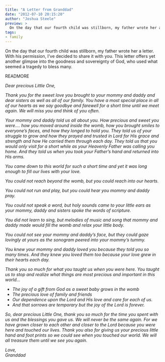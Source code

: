 ```yaml
---
title: "A Letter from Granddad"
date: "2012-07-10 20:15:20"
author: "Joshua Steele"
preview: >
  On the day that our fourth child was stillborn, my father wrote her a letter. With his permission, I've decided to share it with you.
tags:
- family
---
```


On the day that our fourth child was stillborn, my father wrote her a letter. With his permission, I've decided to share it with you. This letter offers yet another glimpse into the goodness and sovereignty of God, who used what seemed a tragedy to bless many.

READMORE

*Dear precious Little One,*

*Thank you for the sweet love you brought to your mommy and daddy and dear sisters as well as all of our family. You have a most special place in all of our hearts as we say goodbye and farewell for a short time until we meet again. We will miss you and think of you often.*

*Your mommy and daddy told us all about you. How precious and sweet you were…. how you moved around inside the womb, how you brought smiles to everyone’s faces, and how they longed to hold you. They told us of your struggle to grow and how they prayed and trusted in Lord for His grace and strength and how He carried them through each day. They told us that you would only visit for a short while as your Heavenly Father was calling you home. And they told us when you took your Father’s hand and returned into His arms.*

*You came down to this world for such a short time and yet it was long enough to fill our lives with your love.*

*You could not reach beyond the womb, but you could reach into our hearts.*

*You could not run and play, but you could hear you mommy and daddy pray.*

*You could not speak a word, but holy sounds came to your little ears as your mommy, daddy and sisters spoke the words of scripture.*

*You did not learn to sing, but melodies of music and song that mommy and daddy made would fill the womb and relax your little body.*

*You could not see your mommy and daddy’s face, but they could gaze lovingly at yours as the sonogram peered into your mommy’s tummy.*

*You knew your mommy and daddy loved you because they told you so many times. And they knew you loved them too because your love grew in their hearts each day.*

*Thank you so much for what you taught us when you were here. You taught us to stop and realize what things are most precious and important in this world...*

* *The joy of a gift from God as a sweet baby grows in the womb*
* *The precious love of family and friends*
* *Our dependence upon the Lord and His love and care for each of us.*
* *And that sorrows are temporary but the joy of the Lord is forever.*

*So, dear precious Little One, thank you so much for the time you spent with us and the blessings you gave us. We will never be the same again. For we have grown closer to each other and closer to the Lord because you were here and touched our lives. Thank you also for giving us your precious little hand and foot prints so we could see when you touched our world. We will all treasure them until we see you again.*

*Love,<br>Granddad*
